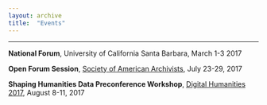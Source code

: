 ```yaml
---
layout: archive
title:  "Events"
---
```

---
**National Forum**, University of California Santa Barbara, March 1-3 2017<br/>

**Open Forum Session**, [Society of American Archivists](http://www.thomaspadilla.org/), July 23-29, 2017

**Shaping Humanities Data Preconference Workshop**, [Digital Humanities 2017](https://dh2017.adho.org/), August 8-11, 2017

